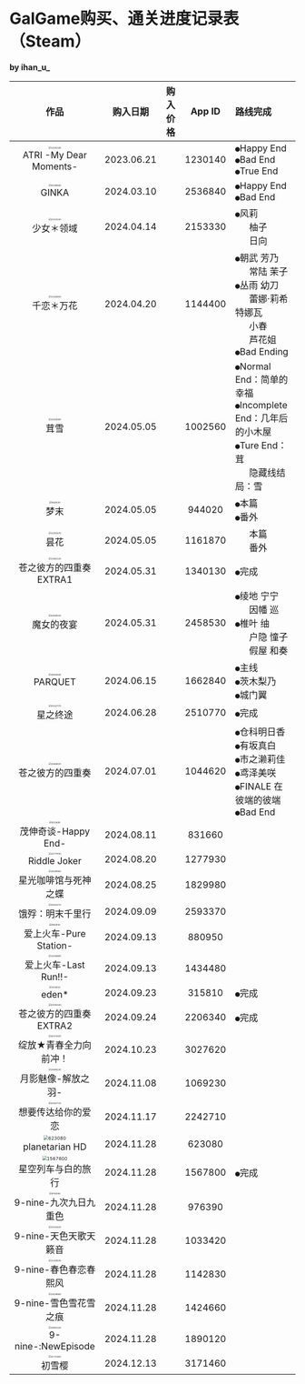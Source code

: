 # GalGame购买、通关进度记录表（Steam）

**by ihan_u_**

|                             作品                             |  购入日期  | 购入价格 | App ID  | 路线完成                                                     |
| :----------------------------------------------------------: | :--------: | :------: | :-----: | :----------------------------------------------------------- |
| <img src="images\1230140.jpg" alt="1230140" style="zoom:25%;" /><br />ATRI -My Dear Moments- | 2023.06.21 |          | 1230140 | `●`Happy End<br />`●`Bad End<br />`●`True End                |
| <img src="images\2536840.jpg" alt="2536840" style="zoom: 25%;" /><br />GINKA | 2024.03.10 |          | 2536840 | `●`Happy End<br />`●`Bad End                                 |
| <img src="images/2153330.jpg" alt="2153330" style="zoom:25%;" /><br />少女＊领域 | 2024.04.14 |          | 2153330 | `●`风莉<br />`   `柚子<br />`   `日向                        |
| <img src="images/1144400.jpg" alt="1144400" style="zoom:25%;" /><br />千恋＊万花 | 2024.04.20 |          | 1144400 | `●`朝武 芳乃<br />`   `常陆 茉子<br />`●`丛雨 幼刀<br />`   `蕾娜·莉希特娜瓦<br />`   `小春<br />`   `芦花姐<br />`●`Bad Ending |
| <img src="images/1002560.jpg" alt="1002560" style="zoom:25%;" /><br />茸雪 | 2024.05.05 |          | 1002560 | `●`Normal End：简单的幸福<br />`●`Incomplete End：几年后的小木屋<br />`●`Ture End：茸<br />`   `隐藏线结局：雪 |
| <img src="images/944020.jpg" alt="944020" style="zoom:25%;" /><br />梦末 | 2024.05.05 |          | 944020  | `●`本篇<br />`●`番外                                         |
| <img src="images/1161870.jpg" alt="1161870" style="zoom:25%;" /><br />昙花 | 2024.05.05 |          | 1161870 | `   `本篇<br />`   `番外                                     |
| <img src="images/1340130.jpg" alt="1340130" style="zoom:25%;" /><br />苍之彼方的四重奏 EXTRA1 | 2024.05.31 |          | 1340130 | `●`完成                                                      |
| <img src="images/2458530.jpg" alt="2458530" style="zoom:25%;" /><br />魔女的夜宴 | 2024.05.31 |          | 2458530 | `●`绫地 宁宁<br />`   `因幡 巡<br />`●`椎叶 䌷<br />`   `户隐 憧子<br />`   `假屋 和奏 |
| <img src="images/1662840.jpg" alt="1662840" style="zoom:25%;" /><br />PARQUET | 2024.06.15 |          | 1662840 | `●`主线<br />`●`茨木梨乃<br />`●`城门翼                      |
| <img src="images/2510770.jpg" alt="2510770" style="zoom:25%;" /><br />星之终途 | 2024.06.28 |          | 2510770 | `●`完成                                                      |
| <img src="images/1044620.jpg" alt="1044620" style="zoom:25%;" /><br />苍之彼方的四重奏 | 2024.07.01 |          | 1044620 | `●`仓科明日香<br />`●`有坂真白<br />`●`市之濑莉佳<br />`●`鸢泽美咲<br />`●`FINALE 在彼端的彼端<br />`●`Bad End |
| <img src="images/831660.jpg" alt="831660" style="zoom:25%;" /><br />茂伸奇谈-Happy End- | 2024.08.11 |          | 831660  |                                                              |
| <img src="images/1277930.jpg" alt="1277930" style="zoom:25%;" /><br />Riddle Joker | 2024.08.20 |          | 1277930 |                                                              |
| <img src="images/1829980.jpg" alt="1829980" style="zoom:25%;" /><br />星光咖啡馆与死神之蝶 | 2024.08.25 |          | 1829980 |                                                              |
| <img src="images/2593370.jpg" alt="2593370" style="zoom:25%;" /><br />饿殍：明末千里行 | 2024.09.09 |          | 2593370 |                                                              |
| <img src="images/880950.jpg" alt="880950" style="zoom:25%;" /><br />爱上火车-Pure Station- | 2024.09.13 |          | 880950  |                                                              |
| <img src="images/1434480.jpg" alt="1434480" style="zoom:25%;" /><br />爱上火车-Last Run!!- | 2024.09.13 |          | 1434480 |                                                              |
| <img src="images/315810.jpg" alt="315810" style="zoom:25%;" /><br />eden* | 2024.09.23 |          | 315810  | `●`完成                                                      |
| <img src="images/2206340.jpg" alt="2206340" style="zoom:25%;" /><br />苍之彼方的四重奏 EXTRA2 | 2024.09.24 |          | 2206340 | `●`完成                                                      |
| <img src="images/3027620.jpg" alt="3027620" style="zoom:25%;" /><br />绽放★青春全力向前冲！ | 2024.10.23 |          | 3027620 |                                                              |
| <img src="images/1069230.jpg" alt="1069230" style="zoom:25%;" /><br />月影魅像-解放之羽- | 2024.11.08 |          | 1069230 |                                                              |
| <img src="images/2242710.jpg" alt="2242710" style="zoom:25%;" /><br />想要传达给你的爱恋 | 2024.11.17 |          | 2242710 |                                                              |
| <img src="images/623080.jpg" alt="623080" style="zoom: 50%;" /><br />planetarian HD | 2024.11.28 |          | 623080  |                                                              |
| <img src="images/1567800.jpg" alt="1567800" style="zoom:50%;" /><br />星空列车与白的旅行 | 2024.11.28 |          | 1567800 | `●`完成                                                      |
| <img src="images/976390.jpg" alt="976390" style="zoom: 25%;" /><br />9-nine-九次九日九重色 | 2024.11.28 |          | 976390  |                                                              |
| <img src="images/1033420.jpg" alt="1033420" style="zoom:25%;" /><br />9-nine-天色天歌天籁音 | 2024.11.28 |          | 1033420 |                                                              |
| <img src="images/1142830.jpg" alt="1142830" style="zoom:25%;" /><br />9-nine-春色春恋春熙风 | 2024.11.28 |          | 1142830 |                                                              |
| <img src="images/1424660.jpg" alt="1424660" style="zoom:25%;" /><br />9-nine-雪色雪花雪之痕 | 2024.11.28 |          | 1424660 |                                                              |
| <img src="images/1890120.jpg" alt="1890120" style="zoom:25%;" /><br />9-nine-:NewEpisode | 2024.11.28 |          | 1890120 |                                                              |
| <img src="images/3171460.jpg" alt="3171460" style="zoom:25%;" /><br />初雪樱 | 2024.12.13 |          | 3171460 |                                                              |
